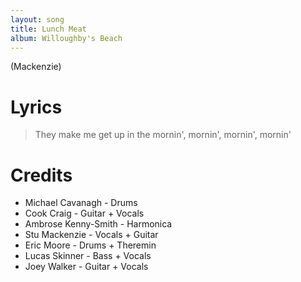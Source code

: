 ```yaml
---
layout: song
title: Lunch Meat
album: Willoughby's Beach
---
```


(Mackenzie)

# Lyrics

> They make me get up in the mornin', mornin', mornin', mornin'  

# Credits

* Michael Cavanagh - Drums  
* Cook Craig - Guitar + Vocals  
* Ambrose Kenny-Smith - Harmonica  
* Stu Mackenzie - Vocals + Guitar  
* Eric Moore - Drums + Theremin  
* Lucas Skinner - Bass + Vocals  
* Joey Walker - Guitar + Vocals  
